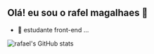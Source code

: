 ## Olá! eu sou o rafel magalhaes 👋

- 🔭 estudante front-end ...
 
 
 ![rafael's GitHub stats](https://github-readme-stats.vercel.app/api?username=rafaelmagalhaes7&show_icons=true&theme=aura)

 
 


